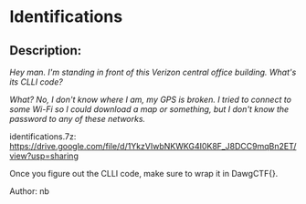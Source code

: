 
# Identifications
## Description:
*Hey man. I'm standing in front of this Verizon central office building. What's its CLLI code?*

*What? No, I don't know where I am, my GPS is broken. I tried to connect to some Wi-Fi so I could download a map or something, but I don't know the password to any of these networks.*

identifications.7z: https://drive.google.com/file/d/1YkzVIwbNKWKG4I0K8F_J8DCC9mqBn2ET/view?usp=sharing

Once you figure out the CLLI code, make sure to wrap it in DawgCTF{}.

Author: nb

